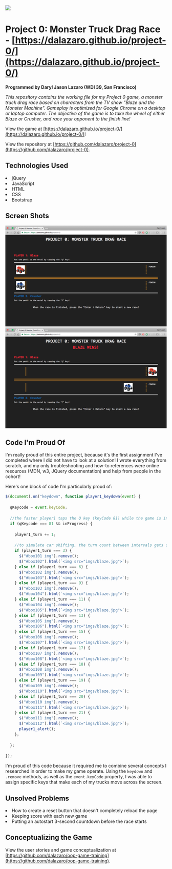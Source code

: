 <!-- A `readme.md` file** with a short description of the project, a list of which technologies you used for which parts of the app, an explanation of your approach (share some part of the code), and optionally a list of unsolved problems,  screenshots, etc.  See the [example readme](https://github.com/sf-wdi-labs/readme-example). -->

<img src="https://cloud.githubusercontent.com/assets/7833470/10423298/ea833a68-7079-11e5-84f8-0a925ab96893.png" width="100">

# Project 0: Monster Truck Drag Race - [https://dalazaro.github.io/project-0/](https://dalazaro.github.io/project-0/)

**Programmed by Daryl Jason Lazaro (WDI 39, San Francisco)**

*This repository contains the working file for my Project 0 game, a monster truck drag race based on characters from the TV show "Blaze and the Monster Machine". Gameplay is optimized for Google Chrome on a desktop or laptop computer. The objective of the game is to take the wheel of either Blaze or Crusher, and race your opponent to the finish line!*

View the game at [https://dalazaro.github.io/project-0/](https://dalazaro.github.io/project-0/)!

View the repository at [https://github.com/dalazaro/project-0](https://github.com/dalazaro/project-0).

## Technologies Used

<li> jQuery </li>
<li> JavaScript </li>
<li> HTML </li>
<li> CSS </li>
<li> Bootstrap </li>

## Screen Shots

<img src="imgs/screenshot01.png">

<img src="imgs/screenshot02.png">

## Code I'm Proud Of

I'm really proud of this entire project, because it's the first assignment I've completed where I did not have to look at a solution! I wrote everything from scratch, and my only troubleshooting and how-to references were online resources (MDN, w3, JQuery documentation) and help from people in the cohort!

Here's one block of code I'm particularly proud of:

```javascript
$(document).on("keydown", function player1_keydown(event) {

  qKeycode = event.keyCode;

  //the faster player1 taps the Q key (keyCode 81) while the game is in progress, the faster the red truck will move to the right.
  if (qKeycode === 81 && inProgress) {

    player1_turn += 1;

    //to simulate car shifting, the turn count between intervals gets shorter the farther the truck has traveled
    if (player1_turn === 3) {
      $("#box101 img").remove();
      $("#box102").html(`<img src="imgs/blaze.jpg">`);
    } else if (player1_turn === 6) {
      $("#box102 img").remove();
      $("#box103").html(`<img src="imgs/blaze.jpg">`);
    } else if (player1_turn === 9) {
      $("#box103 img").remove();
      $("#box104").html(`<img src="imgs/blaze.jpg">`);
    } else if (player1_turn === 11) {
      $("#box104 img").remove();
      $("#box105").html(`<img src="imgs/blaze.jpg">`);
    } else if (player1_turn === 13) {
      $("#box105 img").remove();
      $("#box106").html(`<img src="imgs/blaze.jpg">`);
    } else if (player1_turn === 15) {
      $("#box106 img").remove();
      $("#box107").html(`<img src="imgs/blaze.jpg">`);
    } else if (player1_turn === 17) {
      $("#box107 img").remove();
      $("#box108").html(`<img src="imgs/blaze.jpg">`);
    } else if (player1_turn === 18) {
      $("#box108 img").remove();
      $("#box109").html(`<img src="imgs/blaze.jpg">`);
    } else if (player1_turn === 19) {
      $("#box109 img").remove();
      $("#box110").html(`<img src="imgs/blaze.jpg">`);
    } else if (player1_turn === 20) {
      $("#box110 img").remove();
      $("#box111").html(`<img src="imgs/blaze.jpg">`);
    } else if (player1_turn === 21) {
      $("#box111 img").remove();
      $("#box112").html(`<img src="imgs/blaze.jpg">`);
      player1_alert();
    };

  };

});
```

I'm proud of this code because it required me to combine several concepts I researched in order to make my game operate. Using the `keydown` and `.remove` methods, as well as the `event.keyCode` property, I was able to assign specific keys that make each of my trucks move across the screen.

## Unsolved Problems

<li> How to create a reset button that doesn't completely reload the page </li>
<li> Keeping score with each new game </li>
<li> Putting an autostart 3-second countdown before the race starts </li>

## Conceptualizing the Game

View the user stories and game conceptualization at [https://github.com/dalazaro/oop-game-training](https://github.com/dalazaro/oop-game-training).
